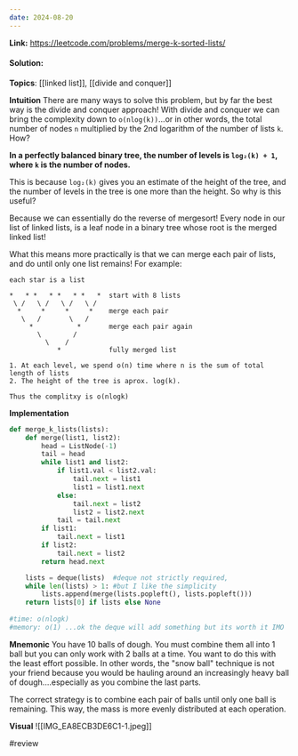 ```yaml
---
date: 2024-08-20
---
```

**Link:** https://leetcode.com/problems/merge-k-sorted-lists/
#### Solution:

**Topics**: [[linked list]], [[divide and conquer]]

**Intuition**
There are many ways to solve this problem, but by far the best way is the divide and conquer approach! With divide and conquer we can bring the complexity down to `o(nlog(k))`...or in other words, the total number of nodes `n` multiplied by the 2nd logarithm of the number of lists `k`. How? 

**In a perfectly balanced binary tree, the number of levels is `log₂(k) + 1`, where `k` is the number of nodes.**

This is because `log₂(k)` gives you an estimate of the height of the tree, and the number of levels in the tree is one more than the height. So why is this useful? 

Because we can essentially do the reverse of mergesort! Every node in our list of linked lists, is a leaf node in a binary tree whose root is the merged linked list!

What this means more practically is that we can merge each pair of lists, and do until only one list remains! For example:

```
each star is a list

*   * *   * *   * *   *  start with 8 lists
 \ /   \ /   \ /   \ /
  *     *     *     *    merge each pair
   \   /       \   /
     *           *       merge each pair again
	   \        /
	     \    /
	        *            fully merged list

1. At each level, we spend o(n) time where n is the sum of total length of lists
2. The height of the tree is aprox. log(k). 

Thus the complitxy is o(nlogk)
```

**Implementation**
```python
def merge_k_lists(lists):
	def merge(list1, list2):
		head = ListNode(-1)
		tail = head
		while list1 and list2:
			if list1.val < list2.val:
				tail.next = list1
				list1 = list1.next
			else:
				tail.next = list2
				list2 = list2.next
			tail = tail.next
		if list1:
			tail.next = list1
		if list2:
			tail.next = list2
		return head.next

	lists = deque(lists)  #deque not strictly required,						 
	while len(lists) > 1: #but I like the simplicity
		lists.append(merge(lists.popleft(), lists.popleft()))
	return lists[0] if lists else None
			
#time: o(nlogk)
#memory: o(1) ...ok the deque will add something but its worth it IMO
```

**Mnemonic**
You have 10 balls of dough. You must combine them all into 1 ball but you can only work with 2 balls at a time. You want to do this with the least effort possible. In other words, the "snow ball" technique is not your friend because you would be hauling around an increasingly heavy ball of dough....especially as you combine the last parts. 

The correct strategy is to combine each pair of balls until only one ball is remaining. This way, the mass is more evenly distributed at each operation. 

**Visual** 
![[IMG_EA8ECB3DE6C1-1.jpeg]]

#review 


